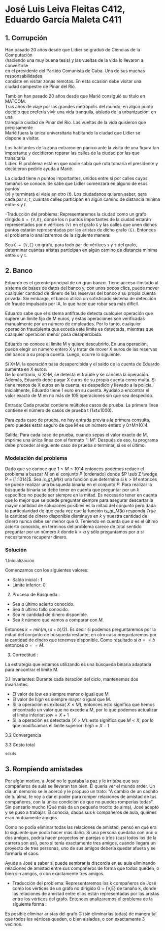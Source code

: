 # José Luis Leiva Fleitas C412, Eduardo García Maleta C411

## 1. Corrupción 

Han pasado 20 años desde que Lidier se graduó de Ciencias de la Computación  
(haciendo una muy buena tesis) y las vueltas de la vida lo llevaron a convertirse  
en el presidente del Partido Comunista de Cuba. Una de sus muchas responsabilidades  
consiste en visitar zonas remotas. En esta ocasión debe visitar una  
ciudad campestre de Pinar del Río.

También han pasado 20 años desde que Marié consiguió su título en MATCOM.  
Tras años de viaje por las grandes metrópolis del mundo, en algún punto  
decidió que prefería vivir una vida tranquila, aislada de la urbanización, en una  
tranquila ciudad de Pinar del Río. Las vueltas de la vida quisieron que precisamente  
Marié fuera la única universitaria habitando la ciudad que Lidier se  
dispone a visitar.

Los habitantes de la zona entraron en pánico ante la visita de una figura tan  
importante y decidieron reparar las calles de la ciudad por las que transitaría  
Lidier. El problema está en que nadie sabía qué ruta tomaría el presidente y  
decidieron pedirle ayuda a Marié.

La ciudad tiene $n$ puntos importantes, unidos entre sí por calles cuyos  
tamaños se conoce. Se sabe que Lidier comenzará en alguno de esos puntos  
($s$) y terminará el viaje en otro ($t$). Los ciudadanos quieren saber, para  
cada par $s$, $t$, cuántas calles participan en algún camino de distancia mínima  
entre $s$ y $t$.


-Traducción del problema:
Representaremos la ciudad como un grafo dirigido `G = {V,E}`, donde los n puntos importantes de la ciudad estarán representados por n vértices `(V)` en el grafo `G` y las calles que unen dichos puntos estarán representadas por las aristas de dicho grafo `(E)`. Entonces el problema lo analizaremos de la siguiente manera:

Sea `G = {V,E}` un grafo, para todo par de vértices `s` y `t` del grafo, determinar cuántas aristas participan en algún camino de distancia mínima entre `s` y `t`.



## 2. Banco

Eduardo es el gerente principal de un gran banco. Tiene acceso ilimitado al sistema de bases de datos del banco y, con unos pocos clics, puede mover cualquier cantidad de dinero de las reservas del banco a su propia cuenta privada. Sin embargo, el banco utiliza un sofisticado sistema de detección de fraude impulsado por IA, lo que hace que robar sea más difícil.

Eduardo sabe que el sistema antifraude detecta cualquier operación que supere un límite fijo de M euros, y estas operaciones son verificadas manualmente por un número de empleados. Por lo tanto, cualquier operación fraudulenta que exceda este límite es detectada, mientras que cualquier operación menor pasa desapercibida.

Eduardo no conoce el límite M y quiere descubrirlo. En una operación, puede elegir un número entero X y tratar de mover X euros de las reservas del banco a su propia cuenta. Luego, ocurre lo siguiente.

Si X≤M, la operación pasa desapercibida y el saldo de la cuenta de Eduardo aumenta en X euros.  
De lo contrario, si X>M, se detecta el fraude y se cancela la operación. Además, Eduardo debe pagar X euros de su propia cuenta como multa. Si tiene menos de X euros en la cuenta, es despedido y llevado a la policía.  
Inicialmente, Eduardo tiene 1 euro en su cuenta. Ayúdalo a encontrar el valor exacto de M en no más de 105 operaciones sin que sea despedido.

Entrada:
Cada prueba contiene múltiples casos de prueba. La primera línea contiene el número de casos de prueba t (1≤t≤1000).

Para cada caso de prueba, no hay entrada previa a la primera consulta, pero puedes estar seguro de que M es un número entero y 0≤M≤1014.

Salida:
Para cada caso de prueba, cuando sepas el valor exacto de M, imprime una única línea con el formato "! M". Después de eso, tu programa debe proceder al siguiente caso de prueba o terminar, si es el último.


### Modelación del problema

Dado que se conoce que $1 \leq M \leq 1014$ entonces podemos reducir el problema a buscar $M$ en el conjunto $P$ (ordenado) donde $P \sub Z \wedge P = [1:1014]$. Sea $is\_ gt\_ M(k)$ una función que determina si $k > M$ entonces se puede realizar una busqueda binaria en el conjunto $P$.
Para realizar la búsqueda binaria se debe tener en cuenta que preguntar por un $k$ específico no puede ser siempre en la mitad. Es necesario tener en cuenta que lo mejor que se puede preguntar siempre para asegurar descartar la mayor cantidad de soluciones posibles es la mitad del conjunto pero dada la particularidad de que cada vez que la función $is\_ gt\_ M(k)$ responda $True$ la cantidad de dinero disponible disminuye en $k$ y nuestra cantidad de dinero nunca debe  ser menor que $0$.
Teniendo en cuenta que $a$ es el último acierto conocido, en términos del problema carece de total sentido preguntar por un número $k$ donde $k<a$ y sólo preguntamos por $a$ si necesitamos recuperar dinero. 


### Solución

1.Inicialización 

Comenzamos con los siguientes valores:
- Saldo inicial : 1
- Límite inferior: 0.

2. Proceso de Búsqueda : 
- Sea $a$ último acierto conocido.
- Sea $b$ último fallo conocido.
- Sea $m$ cantidad de dinero disponible.
- Sea $k$ número que vamos a comparar 
con $M$.

Entonces $k = min(m, (a+b)/2)$. Es 
decir si podemos preguntaremos por la 
mitad del conjunto de búsqueda 
restante, en otro caso preguntaremos 
por la cantidad de dinero que tenemos 
disponible. Como resultado si $a == b$ 
entonces $a == M$.

3. Correctitud : 

La estrategia que estamos utilizando es una búsqueda binaria adaptada para encontrar el límite M.

3.1 Invariantes:
Durante cada iteración del ciclo, mantenemos dos invariantes:
- El valor de $low$ es siempre menor o igual que M
- El valor de $high$ es 
siempre mayor o igual que M.
- Si la operación es exitosa( $X \leq M$), entonces esto significa que hemos encontrado un valor que no excede a M, por lo que podemos actualizar el límite inferior: $low = X+1$
- Si la operación es detectada ($X > M$): esto significa que $M < X$, por lo que modificamos el límite superior: $high = X -1$

3.2 Convergencia

3.3 Costo total



`sdsds`
 


<!-- Esta solución tiene una complejidad bastante cercana a $log^{1014}_2$ de la busqueda binaria usual con una alteración en que es necesario hacer 9 preguntas adicionales para poder pregunta exactamente por la mitad del conjunto $P$ y cada fallo a lo sumo genera 2 preguntas adicionales, con un máximo de 10 fallos posibles por tanto nunca puede exceder las 105 preguntar para hallar la solucion del problema.

 -->



## 3. Rompiendo amistades

Por algún motivo, a José no le gustaba la paz y le irritaba que sus compañeros de aula se llevaran tan bien. Él quería ver
el mundo arder. Un día un demonio se le acercó y le propuso un trato: "A cambio de un cachito de tu alma, te voy a dar el poder para
romper relaciones de amistad de tus compañeros, con la única condición de que no puedes romperlas todas". Sin pensarlo mucho (Qué más
da un pequeño trocito de alma), José aceptó y se puso a trabajar. Él conocía, dados sus k compañeros de aula, quiénes eran mutuamente
amigos.

Como no podía eliminar todas las relaciones de amistad, pensó en qué era lo siguiente que podía hacer más daño. Si una persona quedaba con
uno o dos amigos, podría hacer proyectos en parejas o tríos (casi todos los de la carrera son así), pero si tenía exactamente tres amigos,
cuando llegara un proyecto de tres personas, uno de sus amigos debería quedar afuera y se formaría el caos.

Ayude a José a saber si puede sembrar la discordia en su aula eliminando relaciones de amistad entre sus compañeros de forma que todos queden, o bien sin amigos, o con exactamente tres amigos.


- Traducción del problema:
Representaremos los k compañeros de José como los vértices de un grafo no dirigido G = {V,E} de tanaño k, donde las relaciones de amistad entre ellos están representadas por las aristas entre los vértices del grafo. Entonces analizaremos el problema de la siguiente forma :

Es posible eliminar aristas del grafo G (sin eliminarlas todas) de manera tal que todos los vértices queden, o bien aislados, o con exactamente 3 vecinos.